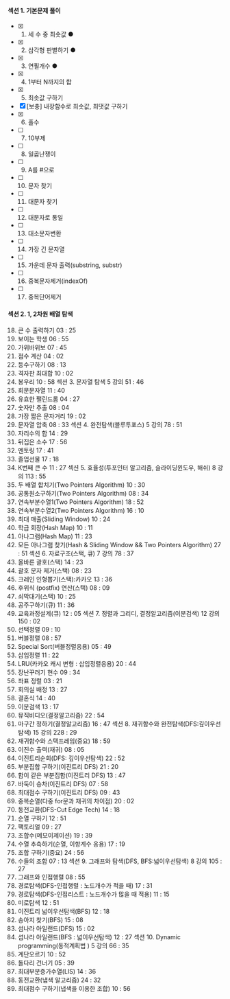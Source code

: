 #### 섹션 1. 기본문제 풀이

- [x] 1. 세 수 중 최솟값 ●
- [x] 2. 삼각형 판별하기 ●
- [x] 3. 연필개수 ●
- [x] 4. 1부터 N까지의 합
- [x] 5. 최솟값 구하기
- [x] [보충] 내장함수로 최솟값, 최댓값 구하기
- [x] 6. 홀수
- [ ] 7. 10부제
- [ ] 8. 일곱난쟁이
- [ ] 9. A를 #으로
- [ ] 10. 문자 찾기
- [ ] 11. 대문자 찾기
- [ ] 12. 대문자로 통일
- [ ] 13. 대소문자변환
- [ ] 14. 가장 긴 문자열
- [ ] 15. 가운데 문자 출력(substring, substr)
- [ ] 16. 중복문자제거(indexOf)
- [ ] 17. 중복단어제거

#### 섹션 2. 1, 2차원 배열 탐색

18. 큰 수 출력하기
    03 : 25
19. 보이는 학생
    06 : 55
20. 가위바위보
    07 : 45
21. 점수 계산
    04 : 02
22. 등수구하기
    08 : 13
23. 격자판 최대합
    10 : 02
24. 봉우리
    10 : 58
    섹션 3. 문자열 탐색
    5 강의
    51 : 46
25. 회문문자열
    11 : 40
26. 유효한 팰린드롬
    04 : 27
27. 숫자만 추출
    08 : 04
28. 가장 짧은 문자거리
    19 : 02
29. 문자열 압축
    08 : 33
    섹션 4. 완전탐색(블루투포스)
    5 강의
    78 : 51
30. 자리수의 합
    14 : 29
31. 뒤집은 소수
    17 : 56
32. 멘토링
    17 : 41
33. 졸업선물
    17 : 18
34. K번째 큰 수
    11 : 27
    섹션 5. 효율성(투포인터 알고리즘, 슬라이딩윈도우, 해쉬)
    8 강의
    113 : 55
35. 두 배열 합치기(Two Pointers Algorithm)
    10 : 30
36. 공통원소구하기(Two Pointers Algorithm)
    08 : 34
37. 연속부분수열1(Two Pointers Algorithm)
    18 : 52
38. 연속부분수열2(Two Pointers Algorithm)
    16 : 10
39. 최대 매출(Sliding Window)
    10 : 24
40. 학급 회장(Hash Map)
    10 : 11
41. 아나그램(Hash Map)
    11 : 23
42. 모든 아나그램 찾기(Hash & Sliding Window && Two Pointers Algorithm)
    27 : 51
    섹션 6. 자료구조(스택, 큐)
    7 강의
    78 : 37
43. 올바른 괄호(스택)
    14 : 23
44. 괄호 문자 제거(스택)
    08 : 23
45. 크레인 인형뽑기(스택):카카오
    13 : 36
46. 후위식 (postfix) 연산(스택)
    08 : 09
47. 쇠막대기(스택)
    10 : 25
48. 공주구하기(큐)
    11 : 36
49. 교육과정설계(큐)
    12 : 05
    섹션 7. 정렬과 그리디, 결정알고리즘(이분검색)
    12 강의
    150 : 02
50. 선택정렬
    09 : 10
51. 버블정렬
    08 : 57
52. Special Sort(버블정렬응용)
    05 : 49
53. 삽입정렬
    11 : 22
54. LRU(카카오 캐시 변형 : 삽입정렬응용)
    20 : 44
55. 장난꾸러기 현수
    09 : 34
56. 좌표 정렬
    03 : 21
57. 회의실 배정
    13 : 27
58. 결혼식
    14 : 40
59. 이분검색
    13 : 17
60. 뮤직비디오(결정알고리즘)
    22 : 54
61. 마구간 정하기(결정알고리즘)
    16 : 47
    섹션 8. 재귀함수와 완전탐색(DFS:깊이우선탐색)
    15 강의
    228 : 29
62. 재귀함수와 스택프레임(중요)
    18 : 59
63. 이진수 출력(재귀)
    08 : 05
64. 이진트리순회(DFS: 깊이우선탐색)
    22 : 52
65. 부분집합 구하기(이진트리 DFS)
    21 : 20
66. 합이 같은 부분집합(이진트리 DFS)
    13 : 47
67. 바둑이 승차(이진트리 DFS)
    07 : 58
68. 최대점수 구하기(이진트리 DFS)
    09 : 43
69. 중복순열(다중 for문과 재귀의 차이점)
    20 : 02
70. 동전교환(DFS-Cut Edge Tech)
    14 : 18
71. 순열 구하기
    12 : 51
72. 팩토리얼
    09 : 27
73. 조합수(메모이제이션)
    19 : 39
74. 수열 추측하기(순열, 이항계수 응용)
    17 : 19
75. 조합 구하기(중요)
    24 : 56
76. 수들의 조합
    07 : 13
    섹션 9. 그래프와 탐색(DFS, BFS:넓이우선탐색)
    8 강의
    105 : 27
77. 그래프와 인접행렬
    08 : 55
78. 경로탐색(DFS-인접행렬 : 노드개수가 적을 때)
    17 : 31
79. 경로탐색(DFS-인접리스트 : 노드개수가 많을 때 적용)
    11 : 15
80. 미로탐색
    12 : 51
81. 이진트리 넓이우선탐색(BFS)
    12 : 18
82. 송아지 찾기(BFS)
    15 : 08
83. 섬나라 아일랜드(DFS)
    15 : 02
84. 섬나라 아일랜드(BFS : 넓이우선탐색)
    12 : 27
    섹션 10. Dynamic programming(동적계획법 )
    5 강의
    66 : 35
85. 계단오르기
    10 : 52
86. 돌다리 건너기
    05 : 39
87. 최대부분증가수열(LIS)
    14 : 36
88. 동전교환(냅색 알고리즘)
    24 : 32
89. 최대점수 구하기(냅색을 이용한 조합)
    10 : 56
